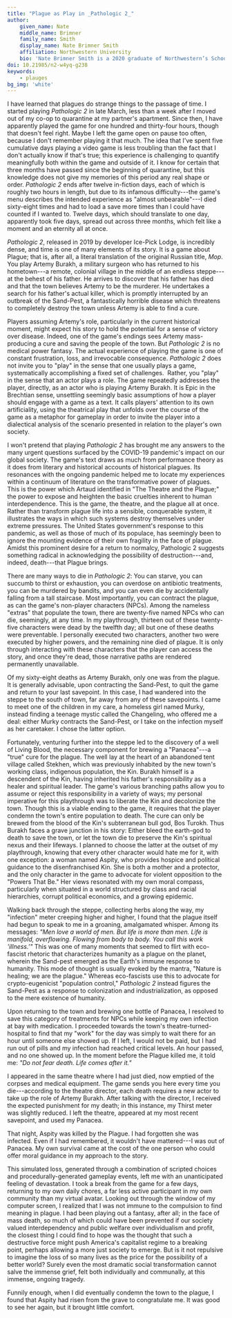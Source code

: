 ```yaml
---
title: "Plague as Play in _Pathologic 2_"
author:
    given_name: Nate
    middle_name: Brimner
    family_name: Smith
    display_name: Nate Brimner Smith
    affiliation: Northwestern University
    bio: 'Nate Brimner Smith is a 2020 graduate of Northwestern’s School of Communication, having completed a BA in Radio/TV/Film. Their multimedia stage adaptation of Ingmar Bergman’s Persona was produced in association with NU’s Dept. of Performance Studies in 2018. They have also edited several student films. '
doi: 10.21985/n2-w4yq-g238
keywords:
    - plauges
bg_img: 'white'
---
```


I have learned that plagues do strange things to the passage of time. I started playing *Pathologic 2* in late March, less than a week after I moved out of my co-op to quarantine at my partner's apartment. Since then, I have apparently played the game for one hundred and thirty-four hours, though that doesn't feel right. Maybe I left the game open on pause too often, because I don't remember playing it that much. The idea that I've spent five cumulative days playing a video game is less troubling than the fact that I don't actually know if that's true; this experience is challenging to quantify meaningfully both within the game and outside of it. I know for certain that three months have passed since the beginning of quarantine, but this knowledge does not give my memories of this period any real shape or order. *Pathologic 2* ends after twelve in-fiction days, each of which is roughly two hours in length, but due to its infamous difficulty---the game's menu describes the intended experience as "almost unbearable"---I died sixty-eight times and had to load a save more times than I could have counted if I wanted to. Twelve days, which should translate to one day, apparently took five days, spread out across three months, which felt like a moment and an eternity all at once.

*Pathologic 2*, released in 2019 by developer Ice-Pick Lodge, is incredibly dense, and time is one of many elements of its story. It is a game about Plague; that is, after all, a literal translation of the original Russian title, *Мор*. You play Artemy Burakh, a military surgeon who has returned to his hometown---a remote, colonial village in the middle of an endless steppe---at the behest of his father. He arrives to discover that his father has died and that the town believes Artemy to be the murderer. He undertakes a search for his father's actual killer, which is promptly interrupted by an outbreak of the Sand-Pest, a fantastically horrible disease which threatens to completely destroy the town unless Artemy is able to find a cure.

Players assuming Artemy's role, particularly in the current historical moment, might expect his story to hold the potential for a sense of victory over disease. Indeed, one of the game's endings sees Artemy mass-producing a cure and saving the people of the town. But *Pathologic 2* is no medical power fantasy. The actual experience of playing the game is one of constant frustration, loss, and irrevocable consequence. *Pathologic 2* does not invite you to "play" in the sense that one usually plays a game, systematically accomplishing a fixed set of challenges.  Rather, you "play" in the sense that an actor plays a role. The game repeatedly addresses the player, directly, as an actor who is playing Artemy Burakh. It is Epic in the Brechtian sense, unsettling seemingly basic assumptions of how a player should engage with a game as a text. It calls players' attention to its own artificiality, using the theatrical play that unfolds over the course of the game as a metaphor for gameplay in order to invite the player into a dialectical analysis of the scenario presented in relation to the player's own society.

I won't pretend that playing *Pathologic 2* has brought me any answers to the many urgent questions surfaced by the COVID-19 pandemic's impact on our global society. The game's text draws as much from performance theory as it does from literary and historical accounts of historical plagues. Its resonances with the ongoing pandemic helped me to locate my experiences within a continuum of literature on the transformative power of plagues. This is the power which Artaud identified in "The Theatre and the Plague;" the power to expose and heighten the basic cruelties inherent to human interdependence. This is the game, the theatre, and the plague all at once. Rather than transform plague life into a sensible, conquerable system, it illustrates the ways in which such systems destroy themselves under extreme pressures. The United States government's response to this pandemic, as well as those of much of its populace, has seemingly been to ignore the mounting evidence of their own fragility in the face of plague. Amidst this prominent desire for a return to normalcy, Pathologic 2 suggests something radical in acknowledging the possibility of destruction---and, indeed, death---that Plague brings.

There are many ways to die in *Pathologic 2*: You can starve, you can succumb to thirst or exhaustion, you can overdose on antibiotic treatments, you can be murdered by bandits, and you can even die by accidentally falling from a tall staircase. Most importantly, you can contract the plague, as can the game's non-player characters (NPCs). Among the nameless "extras" that populate the town, there are twenty-five named NPCs who can die, seemingly, at any time. In my playthrough, thirteen out of these twenty-five characters were dead by the twelfth day; all but one of these deaths were preventable. I personally executed two characters, another two were executed by higher powers, and the remaining nine died of plague. It is only through interacting with these characters that the player can access the story, and once they're dead, those narrative paths are rendered permanently unavailable. 

Of my sixty-eight deaths as Artemy Burakh, only one was from the plague. It is generally advisable, upon contracting the Sand-Pest, to quit the game and return to your last savepoint. In this case, I had wandered into the steppe to the south of town, far away from any of these savepoints. I came to meet one of the children in my care, a homeless girl named Murky, instead finding a teenage mystic called the Changeling, who offered me a deal: either Murky contracts the Sand-Pest, or I take on the infection myself as her caretaker. I chose the latter option. 

Fortunately, venturing further into the steppe led to the discovery of a well of Living Blood, the necessary component for brewing a "Panacea"---a "true" cure for the plague. The well lay at the heart of an abandoned tent village called Stekhen, which was previously inhabited by the new town's working class, indigenous population, the Kin. Burakh himself is a descendent of the Kin, having inherited his father's responsibility as a healer and spiritual leader. The game's various branching paths allow you to assume or reject this responsibility in a variety of ways; my personal imperative for this playthrough was to liberate the Kin and decolonize the town. Though this is a viable ending to the game, it requires that the player condemn the town's entire population to death. The cure can only be brewed from the blood of the Kin's subterranean bull god, Bos Turokh. Thus Burakh faces a grave junction in his story: Either bleed the earth-god to death to save the town, or let the town die to preserve the Kin's spiritual nexus and their lifeways. I planned to choose the latter at the outset of my playthrough, knowing that every other character would hate me for it, with one exception: a woman named Aspity, who provides hospice and political guidance to the disenfranchised Kin. She is both a mother and a protector, and the only character in the game to advocate for violent opposition to the "Powers That Be." Her views resonated with my own moral compass, particularly when situated in a world structured by class and racial hierarchies, corrupt political economics, and a growing epidemic.

Walking back through the steppe, collecting herbs along the way, my "infection" meter creeping higher and higher, I found that the plague itself had begun to speak to me in a groaning, amalgamated whisper. Among its messages: *"Men love a world of men. But life is more than men. Life is manifold, overflowing. Flowing from body to body. You call this work 'illness.'"* This was one of many moments that seemed to flirt with eco-fascist rhetoric that characterizes humanity as a plague on the planet, wherein the Sand-pest emerged as the Earth's immune response to humanity. This mode of thought is usually evoked by the mantra, "Nature is healing; we are the plague." Whereas eco-fascists use this to advocate for crypto-eugenicist "population control," *Pathologic 2* instead figures the Sand-Pest as a response to colonization and industrialization, as opposed to the mere existence of humanity.

Upon returning to the town and brewing one bottle of Panacea, I resolved to save this category of treatments for NPCs while keeping my own infection at bay with medication. I proceeded towards the town's theatre-turned-hospital to find that my "work" for the day was simply to wait there for an hour until someone else showed up. If I left, I would not be paid, but I had run out of pills and my infection had reached critical levels. An hour passed, and no one showed up. In the moment before the Plague killed me, it told me: *"Do not fear death. Life comes after it."*

I appeared in the same theatre where I had just died, now emptied of the corpses and medical equipment. The game sends you here every time you die---according to the theatre director, each death requires a new actor to take up the role of Artemy Burakh. After talking with the director, I received the expected punishment for my death; in this instance, my Thirst meter was slightly reduced. I left the theatre, appeared at my most recent savepoint, and used my Panacea. 

That night, Aspity was killed by the Plague. I had forgotten she was infected. Even if I had remembered, it wouldn't have mattered---I was out of Panacea. My own survival came at the cost of the one person who could offer moral guidance in my approach to the story.

This simulated loss, generated through a combination of scripted choices and procedurally-generated gameplay events, left me with an unanticipated feeling of devastation. I took a break from the game for a few days, returning to my own daily chores, a far less active participant in my own community than my virtual avatar. Looking out through the window of my computer screen, I realized that I was not immune to the compulsion to find meaning in plague. I had been playing out a fantasy, after all; in the face of mass death, so much of which could have been prevented if our society valued interdependency and public welfare over individualism and profit, the closest thing I could find to hope was the thought that such a destructive force might push America's capitalist regime to a breaking point, perhaps allowing a more just society to emerge. But is it not repulsive to imagine the loss of so many lives as the price for the possibility of a better world? Surely even the most dramatic social transformation cannot salve the immense grief, felt both individually and communally, at this immense, ongoing tragedy.

Funnily enough, when I did eventually condemn the town to the plague, I found that Aspity had risen from the grave to congratulate me. It was good to see her again, but it brought little comfort.